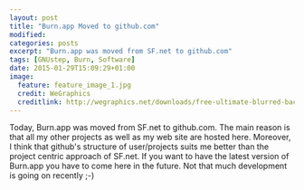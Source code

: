 ```yaml
---
layout: post
title: "Burn.app Moved to github.com"
modified:
categories: posts
excerpt: "Burn.app was moved from SF.net to github.com"
tags: [GNUstep, Burn, Software]
date: 2015-01-29T15:09:29+01:00
image:
  feature: feature_image_1.jpg
  credit: WeGraphics
  creditlink: http://wegraphics.net/downloads/free-ultimate-blurred-background-pack/
---
```


Today, Burn.app was moved from SF.net to github.com. The main reason is that
all my other projects as well as my web site are hosted here. Moreover, I
think that github's structure of user/projects suits me better than the
project centric approach of SF.net.
If you want to have the latest version of Burn.app you have to come here in
the future. Not that much development is going on recently ;-)
